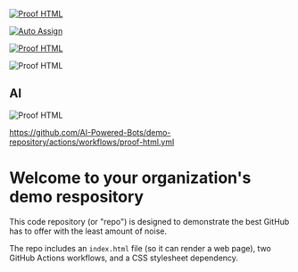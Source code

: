 
[![Proof HTML](https://github.com/Quantum-Software-Development/demo-repository/actions/workflows/proof-html.yml/badge.svg)](https://github.com/Quantum-Software-Development/demo-repository/actions/workflows/proof-html.yml)


[![Auto Assign](https://github.com/Quantum-Software-Development/demo-repository/actions/workflows/auto-assign.yml/badge.svg)](https://github.com/Quantum-Software-Development/demo-repository/actions/workflows/auto-assign.yml)


[![Proof HTML](https://github.com/Quantum-Software-Development/demo-repository/actions/workflows/proof-html.yml/badge.svg)](https://github.com/Quantum-Software-Development/demo-repository/actions/workflows/proof-html.yml)



![Proof HTML](https://github.com/Quantum-Software-Development/demo-repository/actions/workflows/proof-html.yml/badge.svg)


## AI

![Proof HTML](https://github.com/AI-Powered-Bots/demo-repository/actions/workflows/proof-html.yml/badge.svg) 


https://github.com/AI-Powered-Bots/demo-repository/actions/workflows/proof-html.yml 




# Welcome to your organization's demo respository
This code repository (or "repo") is designed to demonstrate the best GitHub has to offer with the least amount of noise.

The repo includes an `index.html` file (so it can render a web page), two GitHub Actions workflows, and a CSS stylesheet dependency.
